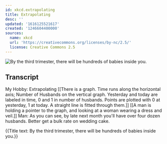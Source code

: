```yaml
---
id: xkcd.extrapolating
title: Extrapolating
desc: ''
updated: '1616125521617'
created: '1246604400000'
sources:
  name: xkcd
  url: 'https://creativecommons.org/licenses/by-nc/2.5/'
  license: Creative Commons 2.5
---
```

![By the third trimester, there will be hundreds of babies inside you.](https://imgs.xkcd.com/comics/extrapolating.png)

## Transcript
My Hobby: Extrapolating
[[There is a graph.  Time runs along the horizontal axis; Number of Husbands on the vertical graph.  Yesterday and today are labeled in time, 0 and 1 in number of husbands.  Points are plotted with 0 at yesterday, 1 at today.  A straight line is fitted through them.]]
[[A man is holding a pointer to the graph, and looking at a woman wearing a dress and veil.]]
Man: As you can see, by late next month you'll have over four dozen husbands. Better get a bulk rate on wedding cake.

{{Title text: By the third trimester, there will be hundreds of babies inside you.}}
